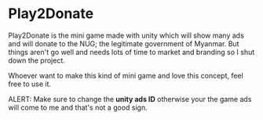 # Play2Donate
Play2Donate is the mini game made with unity which will show many ads and will donate to the NUG; the legitimate government of Myanmar. But things aren't go well and needs lots of time to market and branding so I shut down the project. 

Whoever want to make this kind of mini game and love this concept, feel free to use it. 

ALERT: Make sure to change the **unity ads ID** otherwise your the game ads will come to me and that's not a good sign. 

